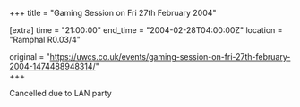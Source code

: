 +++
title = "Gaming Session on Fri 27th February 2004"

[extra]
time = "21:00:00"
end_time = "2004-02-28T04:00:00Z"
location = "Ramphal R0.03/4"

original = "https://uwcs.co.uk/events/gaming-session-on-fri-27th-february-2004-1474488948314/"    
+++

Cancelled due to LAN party

